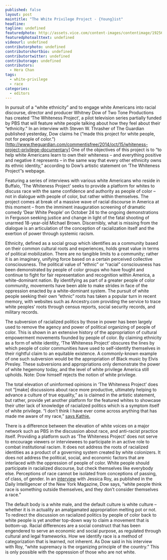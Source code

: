 ```yaml
---
published: false
layout: post
maintitle: "The White Privilege Project - {Young}ist"
headline: 
tagline: undefined
featuredphoto: http://assets.vice.com/content-images/contentimage/192561/Whiteness-Project.jpg
featuredphotoalttext: undefined
videourl: undefined
contributorphoto: undefined
contributorshortbio: undefined
contributortwitter: undefined
contributorage: undefined
contributors:
  - Hera Chan
tags:
  - white-privilege
  - race
categories:
  - editors
---
```

In pursuit of a “white ethnicity” and to engage white Americans into racial discourse, director and producer Whitney Dow of Two Tone Productions has created ‘The Whiteness Project’, a pilot television series partially funded by PBS that will feature white people talking about how they feel about their “ethnicity.” In an interview with Steven W. Thrasher of The Guardian published yesterday, Dow claims he (“made this project for white people, not for people of color.”)[http://www.theguardian.com/commentisfree/2014/oct/15/whiteness-project-privilege-documentary] One of the objectives of this project is to “to help white Americans learn to own their whiteness – and everything positive and negative it represents – in the same way that every other ethnicity owns its ethnic identity,” according to Dow’s artistic statement on ‘The Whiteness Project’’s webpage. 

Featuring a series of interviews with various white Americans who reside in Buffalo, ‘The Whiteness Project’ seeks to provide a platform for whites to discuss race with the same confidence and authority as people of color – not in dialogue with people of color, but rather within themselves. The project comes at break of a massive wave of racial discourse in America at this moment – from the imminent inauguration screening of dramatic comedy ‘Dear White People’ on October 24 to the ongoing demonstrations in Ferguson seeking justice and change in light of the fatal shooting of unarmed 18-year-old Michael Brown. Discernibly, what is missing from the dialogue is an articulation of the conception of racialization itself and the exertion of power through systemic racism.

Ethnicity, defined as a social group which identifies as a community based on their common cultural roots and experiences, holds great value in terms of political mobilization. There are no tangible limits to a community; rather it is an imaginary,  unifying force based on a certain perceived collective consciousness. The political value of “ethnic” or “racial” consciousness has been demonstrated by people of color groups who have fought and continue to fight for fair representation and recognition within America, a white-dominant nation. By identifying as part of a greater people of color community, movements have been able to make strides in face of the oppression enacted by a white-dominant system. The pursuit of white people seeking their own “ethnic” roots has taken a popular turn in recent memory, with websites such as Ancestry.com providing the service to trace white peoples’ roots through census reports, social security records, and military records. 

The subversion of racialized politics by those in power has been largely used to remove the agency and power of political organizing of people of color. This is shown in an extensive history of the appropriation of cultural empowerment movements founded by people of color. By claiming ethnicity as a form of white identity, ‘The Whiteness Project’ obscures the lines by which people of color communities have used to self-identify themselves in their rightful claim to an equitable existence. A commonly-known example of one such subversion would be the appropriation of Black music by Elvis Presley. These subversions and appropriations only demonstrate the power of white hegemony today, and the level of white privilege America still upholds. Note: Dow himself rejects the notion of white privilege. 

The total elevation of uninformed opinions in ‘The Whiteness Project’ does not “[make] discussions about race more productive, ultimately helping to advance a culture of true equality,” as is claimed in the artistic statement, but rather, provide yet another platform for the featured whites to showcase their utter lack of knowledge of racialized politics which is a symptom itself of white privilege. “I don’t think I have ever come across anything that has made me aware of my race,” [says Kathie.](http://whitenessproject.org/checkbox/kathie) 

There is a difference between the elevation of white voices on a major network such as PBS in the discussion about race, and anti-racist practice itself. Providing a platform such as ‘The Whiteness Project’ does not serve to encourage viewers or interviewees to participate in an active role to combat institutional racism. It does not address the roots of racialized identities as a product of a governing system created by white colonizers. It does not address the political, social, and economic factors that are interlaced with the oppression of people of color. White people should participate in racialized discourse, but check themselves like everybody else. Perceptions of race cannot be isolated from conceptions of passing, of class, of gender. In an [interview](http://nymag.com/daily/intelligencer/2014/10/whitney-dow-the-whiteness-project.html) with Jessica Roy, as published in the Daily Intelligencer of the New York Magazine, Dow says, “white people think race is something outside themselves, and they don’t consider themselves a race.” 

The default body is a white male, and the default culture is white culture – whether it is in actuality an amalgamated appropriation melting pot or not. To redirect the discussion on racialized politics by people of color back to white people is yet another top-down way to claim a movement that is bottom-up. Racial differences are a social construct that has been engendered to serve an economic and social purpose, as regulated through cultural and legal frameworks. How we identify race is a method of categorization that is learned, not inherent. As Dow said in his interview with Roy, “white supremacy is the organizing principle of the country.” This is only possible with the oppression of those who are not white. 

